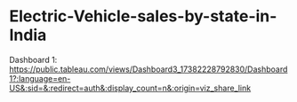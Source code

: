# Electric-Vehicle-sales-by-state-in-India

Dashboard 1: https://public.tableau.com/views/Dashboard3_17382228792830/Dashboard1?:language=en-US&:sid=&:redirect=auth&:display_count=n&:origin=viz_share_link
